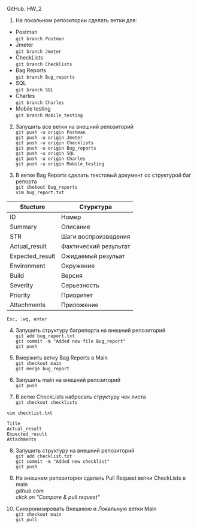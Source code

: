 GitHub. HW_2
1. На локальном репозитории сделать ветки для:  
- Postman  
```git branch Postman```    
- Jmeter  
```git branch Jmeter```  
- CheckLists  
```git branch Checklists```  
- Bag Reports  
```git branch Bug_reports```  
- SQL  
```git branch SQL```  
- Charles  
```git branch Charles```
- Mobile testing  
```git branch Mobile_testing```

2. Запушить все ветки на внешний репозиторий  
```git push -u origin Postman```  
```git push -u origin Jmeter```  
```git push -u origin Checklists```  
```git push -u origin Bug_reports```  
```git push -u origin SQL```  
```git push -u origin Charles```  
```git push -u origin Mobile_testing```  

3. В ветке Bag Reports сделать текстовый документ со структурой баг репорта  
```git chekout Bug_reports```  
```vim bug_report.txt```  

|Stucture | Стурктура|  
|--- | ---|  
|ID | Номер|  
Summary | Описание  
STR | Шаги воспроизведения  
Actual_result | Фактический результат  
Expected_result | Ожидаемый резульат  
Environment | Окружение  
Build | Версия  
Severity | Серьезность  
Priority | Приоритет  
Attachments | Приложение  

```Esc, :wq, enter```

4. Запушить структуру багрепорта на внешний репозиторий  
```git add bug_report.txt```  
```git commit -m "Added new file Bug_report"```  
```git push```  

5. Вмержить ветку Bag Reports в Main  
```git checkout main```  
```git merge bug_report```  

6. Запушить main на внешний репозиторий  
```git push```  

7. В ветке CheckLists набросать структуру чек листа  
```git checkout checklists```  

```vim checklist.txt```  

	Title  
	Actual_result  
	Expected_result  
	Attachments  

8. Запушить структуру на внешний репозиторий  
```git add checklist.txt```  
```git commit -m "Added new checklist"```  
```git push```  

9. На внешнем репозитории сделать Pull Request ветки CheckLists в main  
*github.com  
click on "Compare & pull request"*  

10. Синхронизировать Внешнюю и Локальную ветки Main  
```git checkout main```  
```git pull```  

